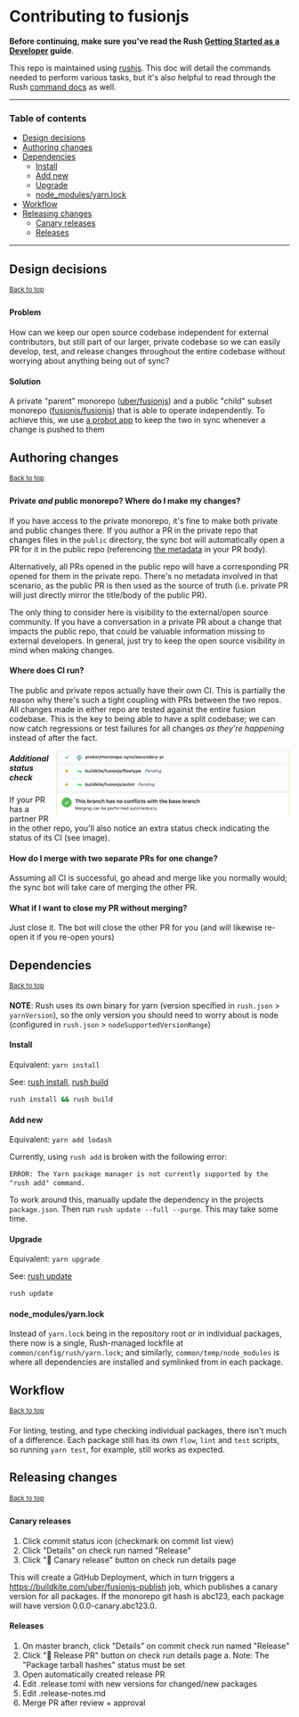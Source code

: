# Contributing to fusionjs

**Before continuing, make sure you've read the Rush [Getting Started as a Developer](https://rushjs.io/pages/developer/new_developer/) guide**.

This repo is maintained using [rushjs](https://rushjs.io). This doc will detail the commands needed to perform various tasks, but it's also helpful to read through the Rush [command docs](https://rushjs.io/pages/commands/rush_add/) as well.

---

### Table of contents

- [Design decisions](#design-decisions)
- [Authoring changes](#authoring-changes)
- [Dependencies](#dependencies)
  - [Install](#install)
  - [Add new](#add-new)
  - [Upgrade](#upgrade)
  - [node_modules/yarn.lock](#node_modulesyarnlock)
- [Workflow](#workflow)
- [Releasing changes](#releasing-changes)
  - [Canary releases](#canary-releases)
  - [Releases](#releases)

---


## Design decisions
<sup><a href="#table-of-contents">Back to top</a></sup>

#### Problem

How can we keep our open source codebase independent for external contributors, but still part of our larger, private codebase so we can easily develop, test, and release changes throughout the entire codebase without worrying about anything being out of sync?

#### Solution

A private "parent" monorepo ([uber/fusionjs](https://github.com/uber/fusionjs)) and a public "child" subset monorepo ([fusionjs/fusionjs](https://github.com/fusionjs/fusionjs)) that is able to operate independently. To achieve this, we use [a probot app](https://github.com/uber-workflow/probot-app-monorepo-sync) to keep the two in sync whenever a change is pushed to them

## Authoring changes
<sup><a href="#table-of-contents">Back to top</a></sup>

#### Private *and* public monorepo? Where do I make my changes?

If you have access to the private monorepo, it's fine to make both private and public changes there. If you author a PR in the private repo that changes files in the `public` directory, the sync bot will automatically open a PR for it in the public repo (referencing [the metadata](.github/pull_request_template.md) in your PR body).

Alternatively, all PRs opened in the public repo will have a corresponding PR opened for them in the private repo. There's no metadata involved in that scenario, as the public PR is then used as the source of truth (i.e. private PR will just directly mirror the title/body of the public PR).

The only thing to consider here is visibility to the external/open source community. If you have a conversation in a private PR about a change that impacts the public repo, that could be valuable information missing to external developers. In general, just try to keep the open source visibility in mind when making changes.

#### Where does CI run?

The public and private repos actually have their own CI. This is partially the reason why there's such a tight coupling with PRs between the two repos. All changes made in either repo are tested against the entire fusion codebase. This is the key to being able to have a split codebase; we can now catch regressions or test failures for all changes *as they're happening* instead of after the fact.

<p>
  <img align="right" width="420" alt="Screenshot showing additional status check" src=".github/status-sync.png">
</p>

##### Additional status check

If your PR has a partner PR in the other repo, you'll also notice an extra status check indicating the status of its CI (see image).

#### How do I merge with two separate PRs for one change?

Assuming all CI is successful, go ahead and merge like you normally would; the sync bot will take care of merging the other PR.

#### What if I want to close my PR without merging?

Just close it. The bot will close the other PR for you (and will likewise re-open it if you re-open yours)


## Dependencies
<sup><a href="#table-of-contents">Back to top</a></sup>

**NOTE**: Rush uses its own binary for yarn (version specified in `rush.json` > `yarnVersion`), so the only version you should need to worry about is node (configured in `rush.json` > `nodeSupportedVersionRange`)

#### Install

Equivalent: `yarn install`

See: [rush install](https://rushjs.io/pages/commands/rush_install/), [rush build](https://rushjs.io/pages/commands/rush_build/)

```sh
rush install && rush build
```

#### Add new

Equivalent: `yarn add lodash`

Currently, using `rush add` is broken with the following error:

    ERROR: The Yarn package manager is not currently supported by the "rush add" command.

To work around this, manually update the dependency in the projects `package.json`. Then run `rush update --full --purge`. This may take some time.

#### Upgrade

Equivalent: `yarn upgrade`

See: [rush update](https://rushjs.io/pages/commands/rush_update/)

```sh
rush update
```

#### node_modules/yarn.lock

Instead of `yarn.lock` being in the repository root or in individual packages, there now is a single, Rush-managed lockfile at `common/config/rush/yarn.lock`; and similarly, `common/temp/node_modules` is where all dependencies are installed and symlinked from in each package.


## Workflow
<sup><a href="#table-of-contents">Back to top</a></sup>

For linting, testing, and type checking individual packages, there isn't much of a difference. Each package still has its own `flow`, `lint` and `test` scripts, so running `yarn test`, for example, still works as expected.


## Releasing changes
<sup><a href="#table-of-contents">Back to top</a></sup>

#### Canary releases

1. Click commit status icon (checkmark on commit list view)
2. Click "Details" on check run named "Release"
3. Click ":baby_chick: Canary release" button on check run details page

This will create a GitHub Deployment, which in turn triggers a https://buildkite.com/uber/fusionjs-publish job, which publishes a canary version for all packages. If the monorepo git hash is abc123, each package will have version 0.0.0-canary.abc123.0.

#### Releases

1. On master branch, click "Details" on commit check run named "Release"
2. Click ":rocket: Release PR" button on check run details page
  a. Note: The "Package tarball hashes" status must be set
3. Open automatically created release PR
4. Edit .release.toml with new versions for changed/new packages
5. Edit .release-notes.md
6. Merge PR after review + approval

